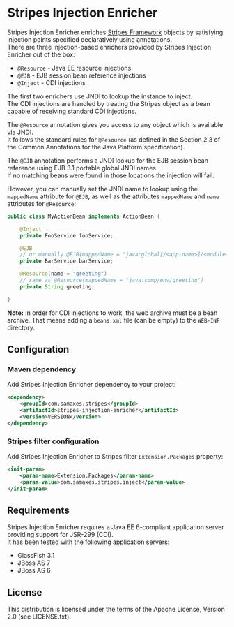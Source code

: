 # Stripes Injection Enricher

Stripes Injection Enricher enriches [Stripes Framework](http://www.stripesframework.org/) objects by satisfying injection points specified declaratively using annotations.  
There are three injection-based enrichers provided by Stripes Injection Enricher out of the box:

* `@Resource` - Java EE resource injections
* `@EJB` - EJB session bean reference injections
* `@Inject` - CDI injections

The first two enrichers use JNDI to lookup the instance to inject.  
The CDI injections are handled by treating the Stripes object as a bean capable of receiving standard CDI injections.

The `@Resource` annotation gives you access to any object which is available via JNDI.  
It follows the standard rules for `@Resource` (as defined in the Section 2.3 of the Common Annotations for the Java Platform specification).

The `@EJB` annotation performs a JNDI lookup for the EJB session bean reference using EJB 3.1 portable global JNDI names.  
If no matching beans were found in those locations the injection will fail.

However, you can manually set the JNDI name to lookup using the `mappedName` attribute for `@EJB`, as well as the attributes `mappedName` and `name` attributes for `@Resource`:

```java
public class MyActionBean implements ActionBean {

    @Inject
    private FooService fooService;

    @EJB
    // or manually @EJB(mappedName = "java:global[/<app-name>]/<module-name>/BarService")
    private BarService barService;

    @Resource(name = "greeting")
    // same as @Resource(mappedName = "java:comp/env/greeting")
    private String greeting;

}
```

**Note:** In order for CDI injections to work, the web archive must be a bean archive. That means adding a `beans.xml` file (can be empty) to the `WEB-INF` directory.

## Configuration

### Maven dependency

Add Stripes Injection Enricher dependency to your project:

```xml
<dependency>
    <groupId>com.samaxes.stripes</groupId>
    <artifactId>stripes-injection-enricher</artifactId>
    <version>VERSION</version>
</dependency>
```

### Stripes filter configuration

Add Stripes Injection Enricher to Stripes filter `Extension.Packages` property:

```xml
<init-param>
    <param-name>Extension.Packages</param-name>
    <param-value>com.samaxes.stripes.inject</param-value>
</init-param>
```

## Requirements

Stripes Injection Enricher requires a Java EE 6-compliant application server providing support for JSR-299 (CDI).  
It has been tested with the following application servers:

* GlassFish 3.1
* JBoss AS 7
* JBoss AS 6

## License

This distribution is licensed under the terms of the Apache License, Version 2.0 (see LICENSE.txt).
